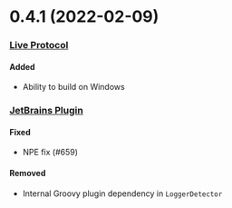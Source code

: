 # 0.4.1 (2022-02-09)

### [Live Protocol](https://github.com/sourceplusplus/protocol)

#### Added
- Ability to build on Windows

### [JetBrains Plugin](https://github.com/sourceplusplus/interface-jetbrains)

#### Fixed
- NPE fix (#659)

#### Removed
- Internal Groovy plugin dependency in `LoggerDetector`
